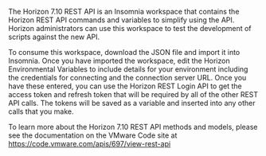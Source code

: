 The Horizon 7.10 REST API is an Insomnia workspace that contains the Horizon REST API commands and variables to simplify using the API. Horizon administrators can use this workspace to test the development of scripts against the new API.

To consume this workspace, download the JSON file and import it into Insomnia.  Once you have imported the workspace, edit the Horizon Environmental Variables to include details for your environment including the credentials for connecting and the connection server URL.  Once you have these entered, you can use the Horizon REST Login API to get the access token and refresh token that will be required by all of the other REST API calls.  The tokens will be saved as a variable and inserted into any other calls that you make.

To learn more about the Horizon 7.10 REST API methods and models, please see the documentation on the VMware Code site at https://code.vmware.com/apis/697/view-rest-api